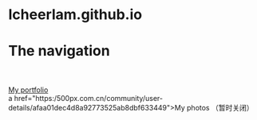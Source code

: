 # Icheerlam.github.io

<h1>The navigation</h1>
<br>
<br>
<a href="Spike's profolio.html" >My portfolio</a>
<br>
a href="https:/500px.com.cn/community/user-details/afaa01dec4d8a92773525ab8dbf633449">My photos<a> （暂时关闭）
 


            
